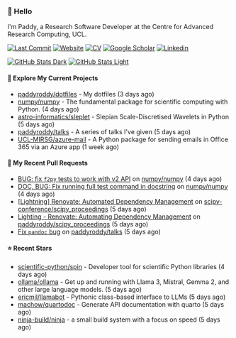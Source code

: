 ### 👋 Hello

I'm Paddy, a Research Software Developer at the Centre for Advanced Research
Computing, UCL.

[![Last Commit](https://img.shields.io/github/last-commit/paddyroddy/paddyroddy/main?label=updated)](https://github.com/paddyroddy)
[![Website](https://img.shields.io/badge/GitHub%20Pages-222?logo=githubpages&logoColor=fff&style=for-the-badge&style=flat)](https://paddyroddy.github.io)
[![CV](https://img.shields.io/badge/CV-PDF-pink.svg)](https://paddyroddy.github.io/cv)
[![Google Scholar](https://img.shields.io/badge/Google%20Scholar-4285F4?logo=googlescholar&logoColor=fff&style=for-the-badge&style=flat)](https://scholar.google.com/citations?user=OFigHUwAAAAJ)
[![Linkedin](https://img.shields.io/badge/LinkedIn-0A66C2?logo=linkedin&logoColor=fff&style=for-the-badge&style=flat)](https://www.linkedin.com/in/patrickjamesroddy)

[![GitHub Stats Dark](https://github-readme-stats-paddyroddy.vercel.app/api?username=paddyroddy&disable_animations=true&hide_border=true&hide_title=true&include_all_commits=true&rank_icon=github&show=prs_merged,reviews&show_icons=true&theme=tokyonight)](https://github.com/paddyroddy/paddyroddy#gh-dark-mode-only)
[![GitHub Stats Light](https://github-readme-stats-paddyroddy.vercel.app/api?username=paddyroddy&disable_animations=true&hide_border=true&hide_title=true&include_all_commits=true&rank_icon=github&show=prs_merged,reviews&show_icons=true&theme=default)](https://github.com/paddyroddy/paddyroddy#gh-light-mode-only)

#### 👷 Explore My Current Projects

- [paddyroddy/dotfiles](https://github.com/paddyroddy/dotfiles) - My dotfiles
  (3 days ago)
- [numpy/numpy](https://github.com/numpy/numpy) - The fundamental package for scientific computing with Python.
  (4 days ago)
- [astro-informatics/sleplet](https://github.com/astro-informatics/sleplet) - Slepian Scale-Discretised Wavelets in Python
  (5 days ago)
- [paddyroddy/talks](https://github.com/paddyroddy/talks) - A series of talks I&#39;ve given
  (5 days ago)
- [UCL-MIRSG/azure-mail](https://github.com/UCL-MIRSG/azure-mail) - A Python package for sending emails in Office 365 via an Azure app
  (1 week ago)

#### 🔨 My Recent Pull Requests

- [BUG: fix `f2py` tests to work with v2 API](https://github.com/numpy/numpy/pull/26935) on [numpy/numpy](https://github.com/numpy/numpy)
  (4 days ago)
- [DOC, BUG: Fix running full test command in docstring](https://github.com/numpy/numpy/pull/26931) on [numpy/numpy](https://github.com/numpy/numpy)
  (4 days ago)
- [[Lightning] Renovate: Automated Dependency Management](https://github.com/scipy-conference/scipy_proceedings/pull/960) on [scipy-conference/scipy_proceedings](https://github.com/scipy-conference/scipy_proceedings)
  (5 days ago)
- [Lighting - Renovate: Automating Dependency Management](https://github.com/paddyroddy/scipy_proceedings/pull/1) on [paddyroddy/scipy_proceedings](https://github.com/paddyroddy/scipy_proceedings)
  (5 days ago)
- [Fix `pandoc` bug](https://github.com/paddyroddy/talks/pull/52) on [paddyroddy/talks](https://github.com/paddyroddy/talks)
  (5 days ago)

#### ⭐ Recent Stars

- [scientific-python/spin](https://github.com/scientific-python/spin) - Developer tool for scientific Python libraries
  (4 days ago)
- [ollama/ollama](https://github.com/ollama/ollama) - Get up and running with Llama 3, Mistral, Gemma 2, and other large language models.
  (5 days ago)
- [ericmjl/llamabot](https://github.com/ericmjl/llamabot) - Pythonic class-based interface to LLMs
  (5 days ago)
- [machow/quartodoc](https://github.com/machow/quartodoc) - Generate API documentation with quarto
  (5 days ago)
- [ninja-build/ninja](https://github.com/ninja-build/ninja) - a small build system with a focus on speed
  (5 days ago)

